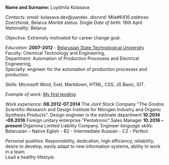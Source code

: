 **Name and Surname:** Luydmila Kolasava<br/>

_Contacts:_
_email:_ kolasava.dev@yandex.
_discord:_ Mila#6416
_address:_ Dzerzhinsk, Belarus
_Marital status:_ Single
_Date of birth:_ 18th April
_Nationality:_ Belarus

_Objective:_ Extremely motivated for career change goal.

_Education:_ **2007-2012** - [Belarusian State Technological University](http://www.belstu.by/) <br/>
Faculty: Chemical Technology and Engineering, <br/>
Department: Automation of Production Processes and Electrical Engineering, <br/>
Specialty: engineer for the automation of production processes and production.

_Skills:_ Microsoft Word, Exel, Markdown, HTML, CSS, JS Basic, GIT.

_Example of work:_ [My first lending](https://rolling-scopes-school.github.io/milakolasava-JSFE2021Q1/wildlife/)

_Work experience:_
**08.2012-07.2014** The Joint Stock Company "The Grodno Scientific-Research and Design Institute for Nitrogen Industry and Organic Synthesis Products". Design engineer in the estimate department
**10.2014 -09.2016** Foreign unitary enterprise "Pentatronic".Sales Manager
**10.2016 – present** Digamma Limited Liability Company. Engineer
_language skills:_
Belarusian – Native
Eglish - B2 - Intermediate
Russian - C2 - Perfect

_Personal qualities:_
Responsibility, dedication, high efficiency, reliability, desire to develop, easily adapt to new information systems, ability to work in a team. <br/>
Lead a healthy lifestyle.
